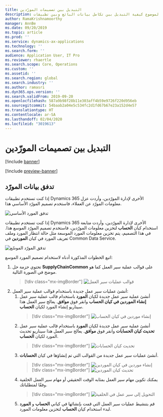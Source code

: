 ```yaml
---
title: التبديل بين تصميمات المورّدين
description: يصف هذا الموضوع كيفية التبديل بين تكامل بيانات البائع وبين تطبيقات Finance and Operations وCommon Data Service.
author: RamaKrishnamoorthy
manager: AnnBe
ms.date: 09/20/2019
ms.topic: article
ms.prod: ''
ms.service: dynamics-ax-applications
ms.technology: ''
ms.search.form: ''
audience: Application User, IT Pro
ms.reviewer: rhaertle
ms.search.scope: Core, Operations
ms.custom: ''
ms.assetid: ''
ms.search.region: global
ms.search.industry: ''
ms.author: ramasri
ms.dyn365.ops.version: ''
ms.search.validFrom: 2019-09-20
ms.openlocfilehash: 587a9b98f28b11e303aff4b59e9726f220d956eb
ms.sourcegitcommit: 54baab2a04e5c534fc2d1fd67b67e23a152d4e57
ms.translationtype: HT
ms.contentlocale: ar-SA
ms.lasthandoff: 02/04/2020
ms.locfileid: "3019613"
---
```

# <a name="switch-between-vendor-designs"></a>التبديل بين تصميمات المورّدين

[!include [banner](../../includes/banner.md)]

[!include [preview-banner](../../includes/preview-banner.md)]

## <a name="vendor-data-flow"></a>تدفق بيانات المورّد 

إذا كنت تستخدم تطبيقات Dynamics 365 الأخرى لإدارة المورّدين، وأردت عزل معلومات المورّد عن العملاء، فاستخدم تصميم المورّد الأساسي هذا.  

![تدفق المورد الأساسي](media/dual-write-vendor-data-flow.png)
 
إذا كنت تستخدم تطبيقات Dynamics 365 الأخرى لإدارة المورّدين، وأردت متابعة استخدام كيان **الحساب** لتخزين معلومات المورّدين، فاستخدم تصميم المورّد الموسع هذا. في هذا التصميم، يتم تخزين معلومات المورد الموسعة مثل حالة انتظار المورد وملف تعريف المورد في كيان **الموردين** في Common Data Service. 

![تدفق المورّد الموسّع](media/dual-write-vendor-detail.jpg)
 
اتبع الخطوات المذكورة أدناه لاستخدام تصميم المورد الموسع: 
 
1. تحتوي حزمة حل **SupplyChainCommon** على قوالب عملية سير العمل كما هو موضح في الصورة التالية.
    > [!div class="mx-imgBorder"]
    > ![قوالب عمليات سير العمل](media/dual-write-switch-3.png)
2. أنشئ عمليات سير عمل جديدة باستخدام قوالب عملية سير العمل: 
    1. أنشئ عملية سير عمل جديدة لكيان **المورد** باستخدام قالب عملية سير عمل **إنشاء الموردين في كيان الحساب** وانقر فوق **موافق**. يعالج سير العمل هذا سيناريو إنشاء المورد لكيان **الحساب**.
        > [!div class="mx-imgBorder"]
        > ![إنشاء موردين في كيان الحساب](media/dual-write-switch-4.png)
    2. أنشئ عملية سير عمل جديدة لكيان **المورد** باستخدام قالب عملية سير عمل **تحديث كيان الحسابات** وانقر فوق **موافق**. يعالج سير العمل هذا سيناريو تحديث المورد لكيان **الحساب**. 
        > [!div class="mx-imgBorder"]
        > ![تحديث كيان الحسابات](media/dual-write-switch-5.png)
    3. أنشئ عمليات سير عمل جديدة من القوالب التي تم إنشاؤها في كيان **الحسابات**. 
        > [!div class="mx-imgBorder"]
        > ![إنشاء موردين في كيان الموردين](media/dual-write-switch-6.png)
        > [!div class="mx-imgBorder"]
        > ![تحديث كيان الموردين](media/dual-write-switch-7.png)
    4. يمكنك تكوين مهام سير العمل بمثابه الوقت الحقيقي أو مهام سير العمل الخلفية وفقًا لمتطلباتك. 
        > [!div class="mx-imgBorder"]
        > ![التحويل إلى سير عمل في الخلفية](media/dual-write-switch-8.png)
    5. قم بتنشيط عمليات سير العمل التي قمت بإنشائها في كياني **الحساب** و **المورد** لبدء استخدام كيان **الحساب** لتخزين معلومات المورد. 
 
